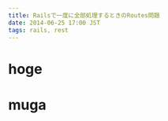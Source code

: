 ```yaml
---
title: Railsで一度に全部処理するときのRoutes問題
date: 2014-06-25 17:00 JST
tags: rails, rest
---
```


# hoge

# muga

